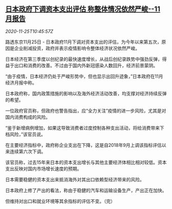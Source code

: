 <!--1606303393000-->
[日本政府下调资本支出评估 称整体情况依然严峻--11月报告](https://cn.reuters.com/article/japan-economy-capex-1125-idCNKBS2851CH)
------

<div><i>2020-11-25T10:45:57Z</i></div><p>路透东京11月25日 - 日本政府11月下调对资本支出的评估，为今年以来第五次，原因是企业削减投资，政府并表示疫情影响令整体经济状况依然严峻。</p><p>日本经济在第三季度以创纪录的最快速度增长，从战后创纪录跌势中强劲反弹，得益于出口和消费的改善。不过由于国内外新冠感染人数回升，经济前景蒙阴。</p><p>“由于疫情，日本经济仍处于严峻形势中，但也显示出回升迹象，”日本政府在11月经济月报中称。</p><p>日本政府称，国内政策措施的影响以及海外经济活动改善，均支撑对经济持续反弹的希望。</p><p>一位政府官员称，但政府也警告指出，应“全力关注”疫情的进一步风险，尤其是对国内消费构成的风险。</p><p>“鉴于新增病例增加，如果这导致消费者过度控制各种支出活动，将给消费带来下档风险，”该官员说。</p><p>在主要经济指标中，政府称企业支出在下降，这是自2018年9月上调该指标评估以来连续第六次下调。</p><p>该官员称，过去15年来日本的资本支出增长与其他主要经济体相比相对较低。资本支出反映对国内市场增长速度的预期。</p><p>日本需要稳健的资本支出来抵消海外对其出口依赖型经济带来的风险。</p><p>日本政府上修了产出的看法，称由于稳健的汽车和运输设备生产，产出正在加快。</p><p>但维持对出口和就业环境等其余指标的评估不变。（完）</p>
